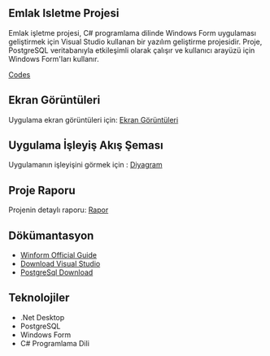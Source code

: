 ## Emlak Isletme Projesi
 Emlak işletme projesi, C# programlama dilinde Windows Form uygulaması geliştirmek için Visual Studio kullanan bir yazılım geliştirme projesidir. Proje, PostgreSQL veritabanıyla etkileşimli olarak çalışır ve kullanıcı arayüzü için Windows Form'ları kullanır. 

 [Codes](https://github.com/gayearmut/EmlakIsletmeProjesi/tree/main/EmlakIsletmeProjesi/EmlakIsletmeProjesi)

 ## Ekran Görüntüleri
 Uygulama ekran görüntüleri için: [Ekran Görüntüleri](https://github.com/gayearmut/EmlakIsletmeProjesi/tree/main/Proje%20Ekran%20G%C3%B6r%C3%BCnt%C3%BCleri)

## Uygulama İşleyiş Akış Şeması
Uygulamanın işleyişini görmek için :
[Diyagram](https://github.com/gayearmut/EmlakIsletmeProjesi/blob/main/%C4%B0%C5%9Fletme%20%C4%B0%C5%9Fleyi%C5%9F%20Ak%C4%B1%C5%9F%20%C5%9Eemas%C4%B1.png)

## Proje Raporu
Projenin detaylı raporu: [Rapor](https://github.com/gayearmut/EmlakIsletmeProjesi/blob/main/Gaye%20Armut%20Proje%20Raporu.pdf)
## Dökümantasyon 
- [Winform Official Guide]( https://learn.microsoft.com/en-us/dotnet/desktop/winforms/get-started/create-app-visual-studio?view=netdesktop-8.0)
- [Download Visual Studio](https://visualstudio.microsoft.com/tr/downloads/?utm_medium=microsoft&utm_source=learn.microsoft.com&utm_campaign=inline+link&utm_content=download+vs2022+desktopguide+winforms)
- [PostgreSql Download]( https://www.postgresql.org/download/)


## Teknolojiler

- .Net Desktop
- PostgreSQL
- Windows Form
- C# Programlama Dili

